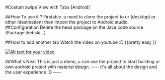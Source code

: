 #Costum swipe View with Tabs [Android]

##How To use it ?
Firstable ,u need to clone the project to ur (desktop) or other (destination) then import the project to Android studio.
##Configuration
Delete the head package on the Java code source (Package ihebski...)

##How to add another tab
Watch the video on youtube :D {{pretty easy }}

[![Alt text for your video](http://i.ytimg.com/vi/K1UxEkxBeFc/maxresdefault.jpg)](https://www.youtube.com/watch?v=K1UxEkxBeFc)

##What's Next
This is just a demo, u can use the project to start building ur own android project with material design.
---- it's all about the design and the user experience :D ----
